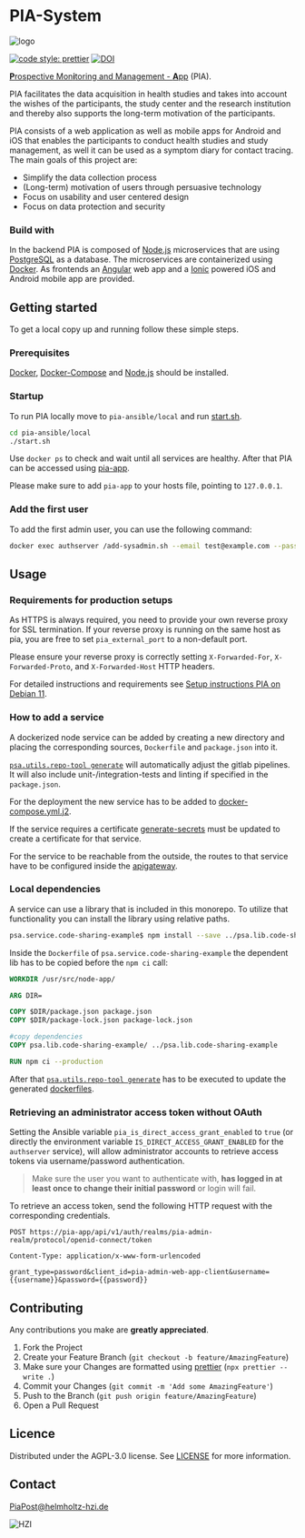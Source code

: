 # PIA-System

![logo](psa.app.web/src/assets/images/pia_logo.png)

[![code style: prettier](https://img.shields.io/badge/code_style-prettier-ff69b4.svg?style=flat-square)](https://github.com/prettier/prettier)
[![DOI](https://zenodo.org/badge/319654384.svg)](https://zenodo.org/badge/latestdoi/319654384)

[**P**rospective Mon**i**toring and Management - **A**pp](https://info-pia.de/) (PIA).

PIA facilitates the data acquisition in health studies and takes into account the wishes of the participants, the study center and the research institution and thereby also supports the long-term motivation of the participants.

PIA consists of a web application as well as mobile apps for Android and iOS that enables the participants to conduct health studies and study management, as well it can be used as a symptom diary for contact tracing.
The main goals of this project are:

- Simplify the data collection process
- (Long-term) motivation of users through persuasive technology
- Focus on usability and user centered design
- Focus on data protection and security

### Build with

In the backend PIA is composed of [Node.js](https://nodejs.org/) microservices that are using [PostgreSQL](https://www.postgresql.org/) as a database.
The microservices are containerized using [Docker](https://www.docker.com/).
As frontends an [Angular](https://angular.io/) web app and a [Ionic](https://ionicframework.com/) powered iOS and Android mobile app are provided.

## Getting started

To get a local copy up and running follow these simple steps.

### Prerequisites

[Docker](https://www.docker.com/), [Docker-Compose](https://docs.docker.com/compose/) and [Node.js](https://nodejs.org/) should be installed. 

### Startup

To run PIA locally move to `pia-ansible/local` and run [start.sh](pia-ansible/local/start.sh).

```bash
cd pia-ansible/local
./start.sh
```

Use `docker ps` to check and wait until all services are healthy.
After that PIA can be accessed using [pia-app](http://pia-app/).

Please make sure to add `pia-app` to your hosts file, pointing to `127.0.0.1`.

### Add the first user

To add the first admin user, you can use the following command:

```bash
docker exec authserver /add-sysadmin.sh --email test@example.com --password TestPassword
```

## Usage

### Requirements for production setups

As HTTPS is always required, you need to provide your own reverse proxy for SSL termination. If your reverse proxy is running on the same host as pia, you are free to set `pia_external_port` to a non-default port.

Please ensure your reverse proxy is correctly setting `X-Forwarded-For`, `X-Forwarded-Proto`, and `X-Forwarded-Host` HTTP headers.

For detailed instructions and requirements see [Setup instructions PIA on Debian 11](./pia-ansible/SETUP_debian_11.md).

### How to add a service

A dockerized node service can be added by creating a new directory and placing the corresponding sources, `Dockerfile` and `package.json` into it.

[`psa.utils.repo-tool generate`](./psa.utils.repo-tool) will automatically adjust the gitlab pipelines.
It will also include unit-/integration-tests and linting if specified in the `package.json`.

For the deployment the new service has to be added to [docker-compose.yml.j2](./pia-ansible/roles/pia/templates/docker-compose.yml.j2).

If the service requires a certificate [generate-secrets](./psa.utils.scripts/generate-secrets/) must be updated to create a certificate for that service.

For the service to be reachable from the outside, the routes to that service have to be configured inside the [apigateway](./psa.server.apigateway/src/config.ts).

### Local dependencies

A service can use a library that is included in this monorepo.
To utilize that functionality you can install the library using relative paths.

```bash
psa.service.code-sharing-example$ npm install --save ../psa.lib.code-sharing-example/
```

Inside the `Dockerfile` of `psa.service.code-sharing-example` the dependent lib has to be copied before the `npm ci` call:

```dockerfile
WORKDIR /usr/src/node-app/

ARG DIR=

COPY $DIR/package.json package.json
COPY $DIR/package-lock.json package-lock.json

#copy dependencies
COPY psa.lib.code-sharing-example/ ../psa.lib.code-sharing-example

RUN npm ci --production
```

After that [`psa.utils.repo-tool generate`](./psa.utils.repo-tool) has to be executed to update the generated [dockerfiles](./psa.utils.repo-tool/generated/).

### Retrieving an administrator access token without OAuth

Setting the Ansible variable `pia_is_direct_access_grant_enabled` to `true` (or directly the environment variable
`IS_DIRECT_ACCESS_GRANT_ENABLED` for the `authserver` service), will allow administrator accounts to retrieve
access tokens via username/password authentication.

> Make sure the user you want to authenticate with, **has logged in at least once to change their initial password** or login will fail.

To retrieve an access token, send the following HTTP request with the corresponding credentials.

```http request
POST https://pia-app/api/v1/auth/realms/pia-admin-realm/protocol/openid-connect/token

Content-Type: application/x-www-form-urlencoded

grant_type=password&client_id=pia-admin-web-app-client&username={{username}}&password={{password}}
```

<!--
## Roadmap
*TODO*
-->

## Contributing

Any contributions you make are **greatly appreciated**.

1. Fork the Project
2. Create your Feature Branch (`git checkout -b feature/AmazingFeature`)
3. Make sure your Changes are formatted using [prettier](https://github.com/prettier/prettier) (`npx prettier --write .`)
4. Commit your Changes (`git commit -m 'Add some AmazingFeature'`)
5. Push to the Branch (`git push origin feature/AmazingFeature`)
6. Open a Pull Request

## Licence

Distributed under the AGPL-3.0 license. See [LICENSE](./LICENSE.md) for more information.

## Contact

[PiaPost@helmholtz-hzi.de](mailto:PiaPost@helmholtz-hzi.de)

![HZI](psa.app.web/src/assets/images/hzi_logo.jpg)
